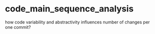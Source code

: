 # code_main_sequence_analysis
how code variability and abstractivity influences number of changes per one commit?
